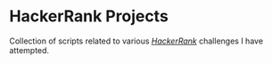 # HackerRank Projects

Collection of scripts related to various [*HackerRank*](https://www.hackerrank.com) challenges I have attempted.
